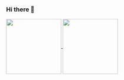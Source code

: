 ### Hi there 👋


<a href="https://github.com/anuraghazra/github-readme-stats">
  <img height=150 align="center" src="https://github-readme-stats.vercel.app/api?username=2Pillows&theme=github_dark_dimmed&rank_icon=github" />
</a>
<a href="https://github.com/anuraghazra/convoychat">
  <img height=150 align="center" src="https://github-readme-stats.vercel.app/api/top-langs?username=2Pillows&theme=github_dark_dimmed&layout=compact&langs_count=8&card_width=300" />
</a>

<!--
**2Pillows/2Pillows** is a ✨ _special_ ✨ repository because its `README.md` (this file) appears on your GitHub profile.

Here are some ideas to get you started:

- 🔭 I’m currently working on ...
- 🌱 I’m currently learning ...
- 👯 I’m looking to collaborate on ...
- 🤔 I’m looking for help with ...
- 💬 Ask me about ...
- 📫 How to reach me: ...
- 😄 Pronouns: ...
- ⚡ Fun fact: ...
-->

